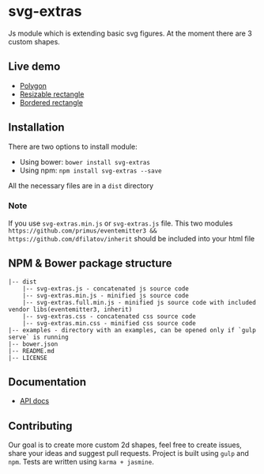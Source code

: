 # svg-extras
Js module which is extending basic svg figures.
At the moment there are 3 custom shapes.

## Live demo
- [Polygon](https://jsfiddle.net/5uhkqbvo/)
- [Resizable rectangle](https://jsfiddle.net/eap47s6x/)
- [Bordered rectangle](https://jsfiddle.net/euf384gm/)

## Installation
There are two options to install module:
- Using bower: `bower install svg-extras`
- Using npm: `npm install svg-extras --save`

All the necessary files are in a `dist` directory
### Note
If you use `svg-extras.min.js` or `svg-extras.js` file.
This two modules `https://github.com/primus/eventemitter3 && https://github.com/dfilatov/inherit`
should be included into your html file

## NPM & Bower package structure
```
|-- dist
    |-- svg-extras.js - concatenated js source code
    |-- svg-extras.min.js - minified js source code
    |-- svg-extras.full.min.js - minified js source code with included vendor libs(eventemitter3, inherit)
    |-- svg-extras.css - concatenated css source code
    |-- svg-extras.min.css - minified css source code
|-- examples - directory with an examples, can be opened only if `gulp serve` is running
|-- bower.json
|-- README.md
|-- LICENSE
```

## Documentation
- [API docs](https://haturihanzo.github.io/svg-extras/svgext.html)

## Contributing
Our goal is to create more custom 2d shapes, feel free to create issues, share your ideas and suggest pull requests.
Project is built using `gulp` and `npm`. Tests are written using `karma + jasmine`.
